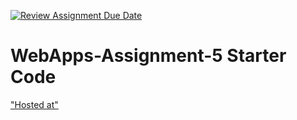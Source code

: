 [![Review Assignment Due Date](https://classroom.github.com/assets/deadline-readme-button-24ddc0f5d75046c5622901739e7c5dd533143b0c8e959d652212380cedb1ea36.svg)](https://classroom.github.com/a/7kKA03Up)
# WebApps-Assignment-5 Starter Code
["Hosted at"](https://44-563-webapps-f23.github.io/44563-webapps-f23-assignment5-ShivaniPandula/cities.html)
